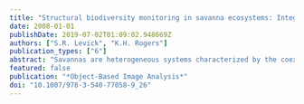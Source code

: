 ```yaml
---
title: "Structural biodiversity monitoring in savanna ecosystems: Integrating LiDAR and high resolution imagery through object-based image analysis"
date: 2008-01-01
publishDate: 2019-07-02T01:09:02.948669Z
authors: ["S.R. Levick", "K.H. Rogers"]
publication_types: ["6"]
abstract: "Savannas are heterogeneous systems characterized by the coexistence of grasses and woody trees. Growing recognition of the importance of the structural component of biodiversity has highlighted the need to understand the spatial distribution and temporal dynamics of woody plant structural diversity. Advances in LiDAR technology have enabled three dimensional information of vegetation to be obtained remotely over large areas. Whilst the use of LiDAR has gained considerable momentum in forested areas there has been limited application to savanna systems. We explore the applicability of LiDAR and object-based image analysis to the monitoring of woody structural diversity in a savanna system. We demonstrate how an object-based approach to image analysis significantly improves the accuracy of woody layer classification form in a heterogeneous landscape. Furthermore we illustrate how standard approaches to LiDAR derived canopy models suffer from interpolation artifacts in savannas, due to the heterogeneity of the woody layer. By integrating LiDAR with high resolution aerial photography, through object-based analysis, these artifacts can be removed to produce a robust canopy model. The object-based integration of LiDAR with aerial imagery holds immense potential for structural diversity monitoring in savannas."
featured: false
publication: "*Object-Based Image Analysis*"
doi: "10.1007/978-3-540-77058-9_26"
---
```


